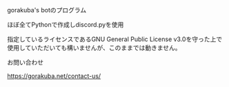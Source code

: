 gorakuba's botのプログラム

ほぼ全てPythonで作成しdiscord.pyを使用

指定しているライセンスであるGNU General Public License v3.0を守った上で使用していただいても構いませんが、このままでは動きません。

お問い合わせ

https://gorakuba.net/contact-us/
